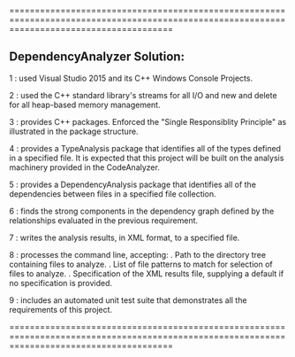 ============================================================================================================================================

DependencyAnalyzer Solution:
----------------------------

1 : used Visual Studio 2015 and its C++ Windows Console Projects.

2 : used the C++ standard library's streams for all I/O and new and delete for all heap-based memory management.

3 : provides C++ packages. Enforced the "Single Responsiblity Principle" as illustrated in the package structure.

4 : provides a TypeAnalysis package that identifies all of the types defined in a specified file. It is expected that this project will
	be built on the analysis machinery provided in the CodeAnalyzer.
	
5 : provides a DependencyAnalysis package that identifies all of the dependencies between files in a specified file collection.

6 : finds the strong components in the dependency graph defined by the relationships evaluated in the previous requirement.

7 : writes the analysis results, in XML format, to a specified file.

8 : processes the command line, accepting:
	. Path to the directory tree containing files to analyze.
	. List of file patterns to match for selection of files to analyze.
	. Specification of the XML results file, supplying a default if no specification is provided.
	
9 : includes an automated unit test suite that demonstrates all the requirements of this project.

============================================================================================================================================
